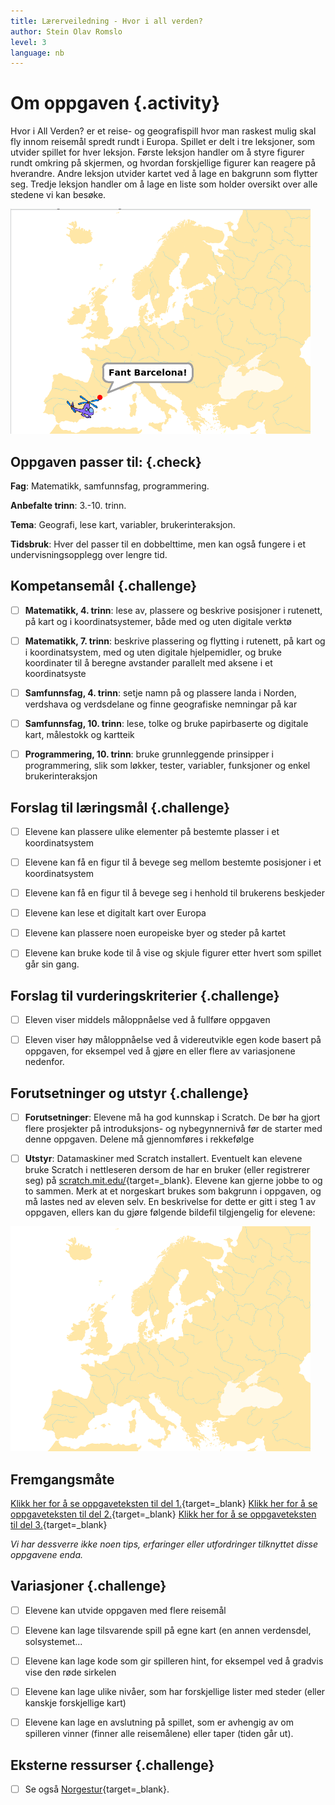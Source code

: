 ```yaml
---
title: Lærerveiledning - Hvor i all verden?
author: Stein Olav Romslo
level: 3
language: nb
---
```



# Om oppgaven {.activity}

Hvor i All Verden? er et reise- og geografispill hvor man raskest mulig skal fly
innom reisemål spredt rundt i Europa. Spillet er delt i tre leksjoner, som
utvider spillet for hver leksjon. Første leksjon handler om å styre figurer
rundt omkring på skjermen, og hvordan forskjellige figurer kan reagere på
hverandre. Andre leksjon utvider kartet ved å lage en bakgrunn som flytter seg.
Tredje leksjon handler om å lage en liste som holder oversikt over alle stedene
vi kan besøke.

![Illustrasjon av et enkelt Hvor-i-All-Verden spill](../hvor_i_all_verden_del1/hvor_i_all_verden_1.png)

## Oppgaven passer til: {.check}

 __Fag__: Matematikk, samfunnsfag, programmering.

__Anbefalte trinn__: 3.-10. trinn.

__Tema__: Geografi, lese kart, variabler, brukerinteraksjon.

__Tidsbruk__: Hver del passer til en dobbelttime, men kan også fungere i et
  undervisningsopplegg over lengre tid.

## Kompetansemål {.challenge}

- [ ] __Matematikk, 4. trinn__: lese av, plassere og beskrive posisjoner i
      rutenett, på kart og i koordinatsystemer, både med og uten digitale verktø

- [ ] __Matematikk, 7. trinn__: beskrive plassering og flytting i rutenett, på
      kart og i koordinatsystem, med og uten digitale hjelpemidler, og bruke
      koordinater til å beregne avstander parallelt med aksene i et
      koordinatsyste

- [ ] __Samfunnsfag, 4. trinn__: setje namn på og plassere landa i Norden,
      verdshava og verdsdelane og finne geografiske nemningar på kar

- [ ] __Samfunnsfag, 10. trinn__: lese, tolke og bruke papirbaserte og digitale
      kart, målestokk og kartteik

- [ ] __Programmering, 10. trinn__: bruke grunnleggende prinsipper i
      programmering, slik som løkker, tester, variabler, funksjoner og enkel
      brukerinteraksjon

## Forslag til læringsmål {.challenge}

- [ ] Elevene kan plassere ulike elementer på bestemte plasser i et
      koordinatsystem

- [ ] Elevene kan få en figur til å bevege seg mellom bestemte posisjoner i et
      koordinatsystem

- [ ] Elevene kan få en figur til å bevege seg i henhold til brukerens beskjeder

- [ ] Elevene kan lese et digitalt kart over Europa

- [ ] Elevene kan plassere noen europeiske byer og steder på kartet

- [ ] Elevene kan bruke kode til å vise og skjule figurer etter hvert som
      spillet går sin gang.

## Forslag til vurderingskriterier {.challenge}

- [ ] Eleven viser middels måloppnåelse ved å fullføre oppgaven

- [ ] Eleven viser høy måloppnåelse ved å videreutvikle egen kode basert på
      oppgaven, for eksempel ved å gjøre en eller flere av variasjonene
      nedenfor.

## Forutsetninger og utstyr {.challenge}

- [ ] __Forutsetninger__: Elevene må ha god kunnskap i Scratch. De bør ha gjort
      flere prosjekter på introduksjons- og nybegynnernivå før de starter med
      denne oppgaven. Delene må gjennomføres i rekkefølge

- [ ] __Utstyr__: Datamaskiner med Scratch installert. Eventuelt kan elevene
      bruke Scratch i nettleseren dersom de har en bruker (eller registrerer
      seg) på [scratch.mit.edu/](http://scratch.mit.edu/){target=_blank}.
      Elevene kan gjerne jobbe to og to sammen. Merk at et norgeskart brukes som
      bakgrunn i oppgaven, og må lastes ned av eleven selv. En beskrivelse for
      dette er gitt i steg 1 av oppgaven, ellers kan du gjøre følgende bildefil
      tilgjengelig for elevene:

![Bilde av euoropakaret](europakart.png)

## Fremgangsmåte

[Klikk her for å se oppgaveteksten til del 1.](../hvor_i_all_verden_del1/hvor_i_all_verden_del1.html){target=_blank}
[Klikk her for å se oppgaveteksten til del 2.](../hvor_i_all_verden_del2/hvor_i_all_verden_del2.html){target=_blank}
[Klikk her for å se oppgaveteksten til del 3.](../hvor_i_all_verden_del3/hvor_i_all_verden_del3.html){target=_blank}

_Vi har dessverre ikke noen tips, erfaringer eller utfordringer tilknyttet disse oppgavene enda._

## Variasjoner {.challenge}

- [ ] Elevene kan utvide oppgaven med flere reisemål

- [ ] Elevene kan lage tilsvarende spill på egne kart (en annen verdensdel,
      solsystemet...

- [ ] Elevene kan lage kode som gir spilleren hint, for eksempel ved å gradvis
      vise den røde sirkelen

- [ ] Elevene kan lage ulike nivåer, som har forskjellige lister med steder
      (eller kanskje forskjellige kart)

- [ ] Elevene kan lage en avslutning på spillet, som er avhengig av om spilleren
      vinner (finner alle reisemålene) eller taper (tiden går ut).

## Eksterne ressurser {.challenge}

- [ ] Se også [Norgestur](../norgestur/norgestur.html){target=_blank}.

